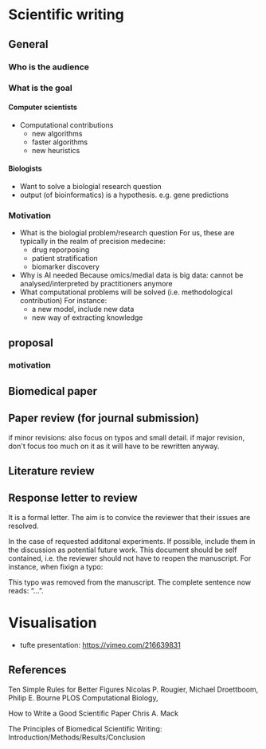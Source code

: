 # Scientific writing

## General

### Who is the audience

### What is the goal

#### Computer scientists
- Computational contributions 
  * new algorithms
  * faster algorithms
  * new heuristics
#### Biologists
- Want to solve a biologial research question
- output (of bioinformatics) is a hypothesis. e.g. gene predictions


### Motivation 
- What is the biologial problem/research question
  For us, these are typically in the realm of precision medecine: 
  * drug reporposing
  * patient stratification
  * biomarker discovery
- Why is AI needed
  Because omics/medial data is big data: cannot be analysed/interpreted by practitioners anymore
- What computational problems will be solved (i.e. methodological contribution)
  For instance:
  * a new model, include new data
  * new way of extracting knowledge



## proposal

### motivation



## Biomedical paper

## Paper review (for journal submission)

if minor revisions: also focus on typos and small detail. if major revision, don't focus too much on it as it will have to be rewritten anyway. 

##  Literature review

## Response letter to review

It is a formal letter. The aim is to convice the reviewer that their issues are resolved. 

In the case of requested additonal experiments. If possible, include them in the discussion as potential future work. 
This document should be self contained, i.e. the reviewer should not have to reopen the manuscript. For instance, when fixign a typo:

This typo was removed from the manuscript. The complete sentence now reads: “...”.

# Visualisation

- tufte presentation: https://vimeo.com/216639831

## References

Ten Simple Rules for Better Figures
Nicolas P. Rougier, Michael Droettboom, Philip E. Bourne
PLOS Computational Biology,

How to Write a Good
Scientific Paper
Chris A. Mack

The Principles of Biomedical Scientific Writing: Introduction/Methods/Results/Conclusion
